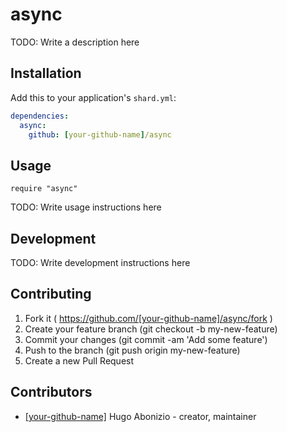 # async

TODO: Write a description here

## Installation

Add this to your application's `shard.yml`:

```yaml
dependencies:
  async:
    github: [your-github-name]/async
```

## Usage

```crystal
require "async"
```

TODO: Write usage instructions here

## Development

TODO: Write development instructions here

## Contributing

1. Fork it ( https://github.com/[your-github-name]/async/fork )
2. Create your feature branch (git checkout -b my-new-feature)
3. Commit your changes (git commit -am 'Add some feature')
4. Push to the branch (git push origin my-new-feature)
5. Create a new Pull Request

## Contributors

- [[your-github-name]](https://github.com/[your-github-name]) Hugo Abonizio - creator, maintainer
